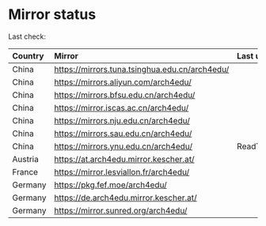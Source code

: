 <script src="./time.js"></script>
# Mirror status
Last check: <script type="text/javascript">localize(1692469114.9491653);</script>

|Country|Mirror|Last update|
|:------|:-----|:----------|
|China|https://mirrors.tuna.tsinghua.edu.cn/arch4edu/|<script type="text/javascript">localize(1692426448);</script>|
|China|https://mirrors.aliyun.com/arch4edu/|<script type="text/javascript">localize(1692342836);</script>|
|China|https://mirrors.bfsu.edu.cn/arch4edu/|<script type="text/javascript">localize(1692426448);</script>|
|China|https://mirror.iscas.ac.cn/arch4edu/|<script type="text/javascript">localize(1692426448);</script>|
|China|https://mirrors.nju.edu.cn/arch4edu/|<script type="text/javascript">localize(1692383819);</script>|
|China|https://mirrors.sau.edu.cn/arch4edu/|<script type="text/javascript">localize(1692426448);</script>|
|China|https://mirrors.ynu.edu.cn/arch4edu/|ReadTimeout|
|Austria|https://at.arch4edu.mirror.kescher.at/|<script type="text/javascript">localize(1692426448);</script>|
|France|https://mirror.lesviallon.fr/arch4edu/|<script type="text/javascript">localize(1692426448);</script>|
|Germany|https://pkg.fef.moe/arch4edu/|<script type="text/javascript">localize(1692426448);</script>|
|Germany|https://de.arch4edu.mirror.kescher.at/|<script type="text/javascript">localize(1692426448);</script>|
|Germany|https://mirror.sunred.org/arch4edu/|<script type="text/javascript">localize(1692426448);</script>|

<script src="./tablefilter/tablefilter.js"></script>
<script src="./table.js"></script>
